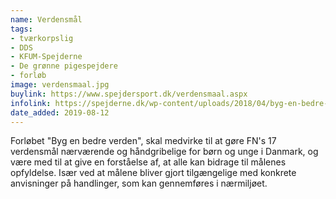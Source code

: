 ```yaml
---
name: Verdensmål
tags:
- tværkorpslig
- DDS
- KFUM-Spejderne
- De grønne pigespejdere
- forløb
image: verdensmaal.jpg
buylink: https://www.spejdersport.dk/verdensmaal.aspx
infolink: https://spejderne.dk/wp-content/uploads/2018/04/byg-en-bedre-verden-onlinemagasin-opslag.pdf
date_added: 2019-08-12
---
```

Forløbet "Byg en bedre verden", skal medvirke til at gøre FN's 17 verdensmål nærværende og håndgribelige for børn og unge i Danmark, og være med til at give en forståelse af, at alle kan bidrage til målenes opfyldelse. Især ved at målene bliver gjort tilgængelige med konkrete anvisninger på handlinger, som kan gennemføres i nærmiljøet.

